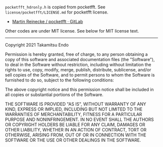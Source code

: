 `pocketfft_hdronly.h` is copied from pocketfft. See `license/pocketfft/LICENSE.md` for pocketfft license.

- [Martin Reinecke / pocketfft · GitLab](https://gitlab.mpcdf.mpg.de/mtr/pocketfft/-/tree/cpp)

Other codes are under MIT license. See below for MIT license text.

---

Copyright 2021 Takamitsu Endo

Permission is hereby granted, free of charge, to any person obtaining a copy of this software and associated documentation files (the "Software"), to deal in the Software without restriction, including without limitation the rights to use, copy, modify, merge, publish, distribute, sublicense, and/or sell copies of the Software, and to permit persons to whom the Software is furnished to do so, subject to the following conditions:

The above copyright notice and this permission notice shall be included in all copies or substantial portions of the Software.

THE SOFTWARE IS PROVIDED "AS IS", WITHOUT WARRANTY OF ANY KIND, EXPRESS OR IMPLIED, INCLUDING BUT NOT LIMITED TO THE WARRANTIES OF MERCHANTABILITY, FITNESS FOR A PARTICULAR PURPOSE AND NONINFRINGEMENT. IN NO EVENT SHALL THE AUTHORS OR COPYRIGHT HOLDERS BE LIABLE FOR ANY CLAIM, DAMAGES OR OTHER LIABILITY, WHETHER IN AN ACTION OF CONTRACT, TORT OR OTHERWISE, ARISING FROM, OUT OF OR IN CONNECTION WITH THE SOFTWARE OR THE USE OR OTHER DEALINGS IN THE SOFTWARE.

